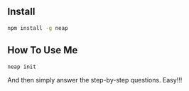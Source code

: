 ## Install
```bash
npm install -g neap
```
## How To Use Me
```bash
neap init
```
And then simply answer the step-by-step questions. Easy!!!